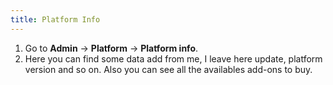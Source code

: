 ```yaml
---
title: Platform Info
---
```


1. Go to **Admin** -> **Platform** -> **Platform info**.
2. Here you can find some data add from me, I leave here update, platform version and so on. Also you can see all the availables add-ons to buy.